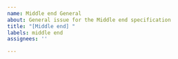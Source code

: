 ```yaml
---
name: Middle end General
about: General issue for the Middle end specification
title: "[Middle end] "
labels: middle end
assignees: ''

---
```




